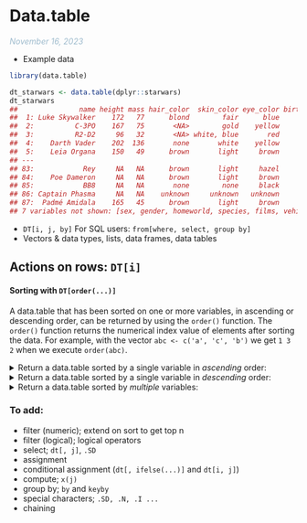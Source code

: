Data.table
================
<em style='color:#00508060;'>November 16, 2023</em>

- Example data

``` r
library(data.table)

dt_starwars <- data.table(dplyr::starwars)
dt_starwars
##               name height mass hair_color  skin_color eye_color birth_year
##  1: Luke Skywalker    172   77      blond        fair      blue       19.0
##  2:          C-3PO    167   75       <NA>        gold    yellow      112.0
##  3:          R2-D2     96   32       <NA> white, blue       red       33.0
##  4:    Darth Vader    202  136       none       white    yellow       41.9
##  5:    Leia Organa    150   49      brown       light     brown       19.0
## ---                                                                       
## 83:            Rey     NA   NA      brown       light     hazel         NA
## 84:    Poe Dameron     NA   NA      brown       light     brown         NA
## 85:            BB8     NA   NA       none        none     black         NA
## 86: Captain Phasma     NA   NA    unknown     unknown   unknown         NA
## 87:  Padmé Amidala    165   45      brown       light     brown       46.0
## 7 variables not shown: [sex, gender, homeworld, species, films, vehicles, starships]
```

- `DT[i, j, by]` For SQL users: `from[where, select, group by]`
- Vectors & data types, lists, data frames, data tables

## Actions on rows: `DT[i]`

#### Sorting with `DT[order(...)]`

A data.table that has been sorted on one or more variables, in ascending
or descending order, can be returned by using the `order()` function.
The `order()` function returns the numerical index value of elements
after sorting the data. For example, with the vector
`abc <- c('a', 'c', 'b')` we get `1 3 2` when we execute `order(abc)`.

<details>
<summary>
Return a data.table sorted by a single variable in <em>ascending</em>
order:
</summary>

``` r
  dt_starwars[order(height)]
  ##                      name height mass hair_color  skin_color eye_color
  ##  1:                  Yoda     66   17      white       green     brown
  ##  2:         Ratts Tyerell     79   15       none  grey, blue   unknown
  ##  3: Wicket Systri Warrick     88   20      brown       brown     brown
  ##  4:              Dud Bolt     94   45       none  blue, grey    yellow
  ##  5:                 R2-D2     96   32       <NA> white, blue       red
  ## ---                                                                   
  ## 83:                  Finn     NA   NA      black        dark      dark
  ## 84:                   Rey     NA   NA      brown       light     hazel
  ## 85:           Poe Dameron     NA   NA      brown       light     brown
  ## 86:                   BB8     NA   NA       none        none     black
  ## 87:        Captain Phasma     NA   NA    unknown     unknown   unknown
  ## 8 variables not shown: [birth_year, sex, gender, homeworld, species, films, vehicles, starships]
```

</details>
<details>
<summary>
Return a data.table sorted by a single variable in <em>descending</em>
order:
</summary>

``` r
  dt_starwars[order(-height)]
  ##               name height mass hair_color skin_color eye_color birth_year
  ##  1:    Yarael Poof    264   NA       none      white    yellow         NA
  ##  2:        Tarfful    234  136      brown      brown      blue         NA
  ##  3:        Lama Su    229   88       none       grey     black         NA
  ##  4:      Chewbacca    228  112      brown    unknown      blue        200
  ##  5:   Roos Tarpals    224   82       none       grey    orange         NA
  ## ---                                                                      
  ## 83:           Finn     NA   NA      black       dark      dark         NA
  ## 84:            Rey     NA   NA      brown      light     hazel         NA
  ## 85:    Poe Dameron     NA   NA      brown      light     brown         NA
  ## 86:            BB8     NA   NA       none       none     black         NA
  ## 87: Captain Phasma     NA   NA    unknown    unknown   unknown         NA
  ## 7 variables not shown: [sex, gender, homeworld, species, films, vehicles, starships]
```

</details>
<details>
<summary>
Return a data.table sorted by <em>multiple</em> variables:
</summary>

``` r
  dt_starwars[order(sex, height)]
  ##                   name height mass hair_color skin_color eye_color birth_year
  ##  1:        Leia Organa    150   49      brown      light     brown         19
  ##  2:         Mon Mothma    150   NA     auburn       fair      blue         48
  ##  3:              Cordé    157   NA      brown      light     brown         NA
  ##  4:     Shmi Skywalker    163   NA      black       fair     brown         72
  ##  5: Beru Whitesun lars    165   75      brown      light      blue         47
  ## ---                                                                          
  ## 83:                BB8     NA   NA       none       none     black         NA
  ## 84:          Sly Moore    178   48       none       pale     white         NA
  ## 85:           Ric Olié    183   NA      brown       fair      blue         NA
  ## 86:      Quarsh Panaka    183   NA      black       dark     brown         62
  ## 87:     Captain Phasma     NA   NA    unknown    unknown   unknown         NA
  ## 7 variables not shown: [sex, gender, homeworld, species, films, vehicles, starships]
```

</details>

### To add:

- filter (numeric); extend on sort to get top n
- filter (logical); logical operators
- select; `dt[, j]`, `.SD`
- assignment
- conditional assignment (`dt[, ifelse(...)]` and `dt[i, j]`)
- compute; `x(j)`
- group by; `by` and `keyby`
- special characters; `.SD, .N, .I ...`
- chaining

<!--
&#10;
#### Subset
&#10;###### Logical/Boolean
&#10;
```r
dt_starwars[height>200]
dt_starwars[sex=='Male' & height>200]
dt_starwars[height>=200 & height<=300]
##             name height mass hair_color   skin_color     eye_color birth_year
##  1:  Darth Vader    202  136       none        white        yellow       41.9
##  2:    Chewbacca    228  112      brown      unknown          blue      200.0
##  3: Roos Tarpals    224   82       none         grey        orange         NA
##  4:   Rugor Nass    206   NA       none        green        orange         NA
##  5:  Yarael Poof    264   NA       none        white        yellow         NA
##  6:      Lama Su    229   88       none         grey         black         NA
##  7:      Taun We    213   NA       none         grey         black         NA
##  8:     Grievous    216  159       none brown, white green, yellow         NA
##  9:      Tarfful    234  136      brown        brown          blue         NA
## 10:   Tion Medon    206   80       none         grey         black         NA
## 7 variables not shown: [sex, gender, homeworld, species, films, vehicles, starships]
## Empty data.table (0 rows and 14 cols): name,height,mass,hair_color,skin_color,eye_color...
##             name height mass hair_color   skin_color     eye_color birth_year
##  1:  Darth Vader    202  136       none        white        yellow       41.9
##  2:    Chewbacca    228  112      brown      unknown          blue      200.0
##  3:        IG-88    200  140       none        metal           red       15.0
##  4: Roos Tarpals    224   82       none         grey        orange         NA
##  5:   Rugor Nass    206   NA       none        green        orange         NA
##  6:  Yarael Poof    264   NA       none        white        yellow         NA
##  7:      Lama Su    229   88       none         grey         black         NA
##  8:      Taun We    213   NA       none         grey         black         NA
##  9:     Grievous    216  159       none brown, white green, yellow         NA
## 10:      Tarfful    234  136      brown        brown          blue         NA
## 11:   Tion Medon    206   80       none         grey         black         NA
## 7 variables not shown: [sex, gender, homeworld, species, films, vehicles, starships]
```
&#10;###### Positional
&#10;
```r
dt_starwars[1]
dt_starwars[1:5]
dt_starwars[c(1, 10)]
##              name height mass hair_color skin_color eye_color birth_year  sex
## 1: Luke Skywalker    172   77      blond       fair      blue         19 male
## 6 variables not shown: [gender, homeworld, species, films, vehicles, starships]
##              name height mass hair_color  skin_color eye_color birth_year
## 1: Luke Skywalker    172   77      blond        fair      blue       19.0
## 2:          C-3PO    167   75       <NA>        gold    yellow      112.0
## 3:          R2-D2     96   32       <NA> white, blue       red       33.0
## 4:    Darth Vader    202  136       none       white    yellow       41.9
## 5:    Leia Organa    150   49      brown       light     brown       19.0
## 7 variables not shown: [sex, gender, homeworld, species, films, vehicles, starships]
##              name height mass    hair_color skin_color eye_color birth_year
## 1: Luke Skywalker    172   77         blond       fair      blue         19
## 2: Obi-Wan Kenobi    182   77 auburn, white       fair blue-gray         57
## 7 variables not shown: [sex, gender, homeworld, species, films, vehicles, starships]
```
&#10;-->
